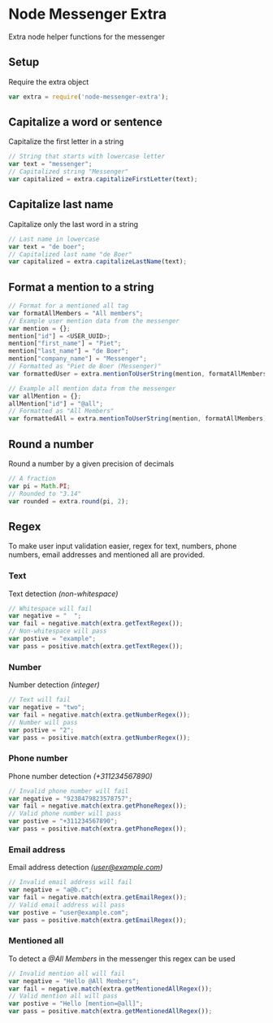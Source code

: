 # Node Messenger Extra

Extra node helper functions for the messenger

## Setup
Require the extra object
```javascript
var extra = require('node-messenger-extra');
```

## Capitalize a word or sentence
Capitalize the first letter in a string
```javascript
// String that starts with lowercase letter
var text = "messenger";
// Capitalized string "Messenger"
var capitalized = extra.capitalizeFirstLetter(text);
```

## Capitalize last name
Capitalize only the last word in a string
```javascript
// Last name in lowercase
var text = "de boer";
// Capitalized last name "de Boer"
var capitalized = extra.capitalizeLastName(text);
```

## Format a mention to a string
```javascript
// Format for a mentioned all tag
var formatAllMembers = "All members";
// Example user mention data from the messenger
var mention = {};
mention["id"] = <USER_UUID>;
mention["first_name"] = "Piet";
mention["last_name"] = "de Boer";
mention["company_name"] = "Messenger";
// Formatted as "Piet de Boer (Messenger)"
var formattedUser = extra.mentionToUserString(mention, formatAllMembers);

// Example all mention data from the messenger
var allMention = {};
allMention["id"] = "@all";
// Formatted as "All Members"
var formattedAll = extra.mentionToUserString(mention, formatAllMembers);
```

## Round a number
Round a number by a given precision of decimals
```javascript
// A fraction
var pi = Math.PI;
// Rounded to "3.14"
var rounded = extra.round(pi, 2);
```

## Regex
To make user input validation easier, regex for text, numbers, phone numbers, email addresses and mentioned all are 
provided.

### Text
Text detection *(non-whitespace)*
```javascript
// Whitespace will fail
var negative = "  ";
var fail = negative.match(extra.getTextRegex());
// Non-whitespace will pass
var postive = "example";
var pass = positive.match(extra.getTextRegex());
```

### Number
Number detection *(integer)*
```javascript
// Text will fail
var negative = "two";
var fail = negative.match(extra.getNumberRegex());
// Number will pass
var postive = "2";
var pass = positive.match(extra.getNumberRegex());
```

### Phone number
Phone number detection *(+311234567890)*
```javascript
// Invalid phone number will fail
var negative = "9238479823578757";
var fail = negative.match(extra.getPhoneRegex());
// Valid phone number will pass
var postive = "+311234567890";
var pass = positive.match(extra.getPhoneRegex());
```

### Email address
Email address detection *(user@example.com)*
```javascript
// Invalid email address will fail
var negative = "a@b.c";
var fail = negative.match(extra.getEmailRegex());
// Valid email address will pass
var postive = "user@example.com";
var pass = positive.match(extra.getEmailRegex());
```

### Mentioned all
To detect a *@All Members* in the messenger this regex can be used
```javascript
// Invalid mention all will fail
var negative = "Hello @All Members";
var fail = negative.match(extra.getMentionedAllRegex());
// Valid mention all will pass
var postive = "Hello [mention=@all]";
var pass = positive.match(extra.getMentionedAllRegex());
```